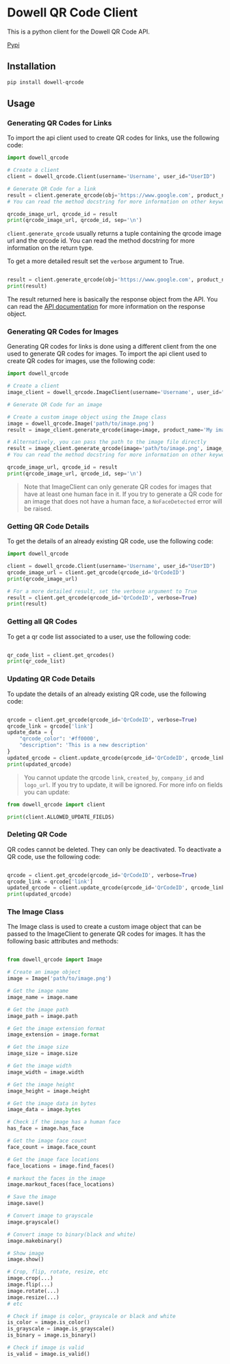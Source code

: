 # Dowell QR Code Client

This is a python client for the Dowell QR Code API.

[Pypi]('#')

## Installation

```bash
pip install dowell-qrcode
```

## Usage

### Generating QR Codes for Links

To import the api client used to create QR codes for links, use the following code:

```python
import dowell_qrcode

# Create a client
client = dowell_qrcode.Client(username='Username', user_id="UserID")

# Generate QR Code for a link
result = client.generate_qrcode(obj='https://www.google.com', product_name='Google Link', qrcode_type='Link')
# You can read the method docstring for more information on other keyword arguments you can pass

qrcode_image_url, qrcode_id = result
print(qrcode_image_url, qrcode_id, sep='\n')

```

`client.generate_qrcode` usually returns a tuple containing the qrcode image url and the qrcode id. You can read the method docstring for more information on the return type.

To get a more detailed result set the `verbose` argument to True.

```python

result = client.generate_qrcode(obj='https://www.google.com', product_name='Google Link', qrcode_type='Link', verbose=True)
print(result)

```

The result returned here is basically the response object from the API. You can read the [API documentation](https://documenter.getpostman.com/view/14306028/2s93mBwyrj) for more information on the response object.


### Generating QR Codes for Images

Generating QR codes for links is done using a different client from the one used to generate QR codes for images. To import the api client used to create QR codes for images, use the following code:

```python
import dowell_qrcode

# Create a client
image_client = dowell_qrcode.ImageClient(username='Username', user_id="UserID")

# Generate QR Code for an image

# Create a custom image object using the Image class
image = dowell_qrcode.Image('path/to/image.png')
result = image_client.generate_qrcode(image=image, product_name='My image')

# Alternatively, you can pass the path to the image file directly
result = image_client.generate_qrcode(image='path/to/image.png', image_name='My image')
# You can read the method docstring for more information on other keyword arguments you can pass

qrcode_image_url, qrcode_id = result
print(qrcode_image_url, qrcode_id, sep='\n')

```

> Note that ImageClient can only generate QR codes for images that have at least one human face in it. If you try to generate a QR code for an image that does not have a human face, a `NoFaceDetected` error will be raised.

### Getting QR Code Details

To get the details of an already existing QR code, use the following code:

```python
import dowell_qrcode

client = dowell_qrcode.Client(username='Username', user_id="UserID")
qrcode_image_url = client.get_qrcode(qrcode_id='QrCodeID')
print(qrcode_image_url)

# For a more detailed result, set the verbose argument to True
result = client.get_qrcode(qrcode_id='QrCodeID', verbose=True)
print(result)

```

### Getting all QR Codes

To get a qr code list associated to a user, use the following code:

```python

qr_code_list = client.get_qrcodes()
print(qr_code_list)

```

### Updating QR Code Details

To update the details of an already existing QR code, use the following code:

```python

qrcode = client.get_qrcode(qrcode_id='QrCodeID', verbose=True)
qrcode_link = qrcode['link']
update_data = {
    "qrcode_color": '#ff0000', 
    "description": 'This is a new description'
}
updated_qrcode = client.update_qrcode(qrcode_id='QrCodeID', qrcode_link=qrcode_link, data=update_data, verbose=True)
print(updated_qrcode)

```

> You cannot update the qrcode `link`, `created_by`, `company_id` and `logo_url`. If you try to update, it will be ignored.
For more info on fields you can update:

```python
from dowell_qrcode import client

print(client.ALLOWED_UPDATE_FIELDS)

```

### Deleting QR Code

QR codes cannot be deleted. They can only be deactivated. To deactivate a QR code, use the following code:

```python

qrcode = client.get_qrcode(qrcode_id='QrCodeID', verbose=True)
qrcode_link = qrcode['link']
updated_qrcode = client.update_qrcode(qrcode_id='QrCodeID', qrcode_link=qrcode_link, data={'is_active': False}, verbose=True)
print(updated_qrcode)

```

### The Image Class

The Image class is used to create a custom image object that can be passed to the ImageClient to generate QR codes for images. It has the following basic attributes and methods:

```python

from dowell_qrcode import Image

# Create an image object
image = Image('path/to/image.png')

# Get the image name
image_name = image.name

# Get the image path
image_path = image.path

# Get the image extension format
image_extension = image.format

# Get the image size
image_size = image.size

# Get the image width
image_width = image.width

# Get the image height
image_height = image.height

# Get the image data in bytes
image_data = image.bytes

# Check if the image has a human face
has_face = image.has_face

# Get the image face count
face_count = image.face_count

# Get the image face locations
face_locations = image.find_faces()

# markout the faces in the image
image.markout_faces(face_locations)

# Save the image
image.save()

# Convert image to grayscale
image.grayscale()

# Convert image to binary(black and white)
image.makebinary()

# Show image
image.show()

# Crop, flip, rotate, resize, etc
image.crop(...)
image.flip(...)
image.rotate(...)
image.resize(...)
# etc

# Check if image is color, grayscale or black and white
is_color = image.is_color()
is_grayscale = image.is_grayscale()
is_binary = image.is_binary()

# Check if image is valid
is_valid = image.is_valid()

```
